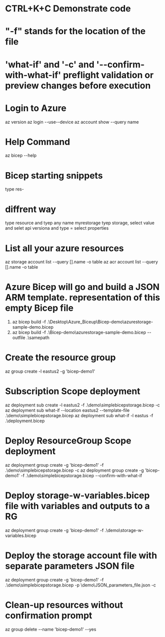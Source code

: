 # CTRL+K+C Demonstrate code 
# "-f" stands for the location of the file
# 'what-if' and '-c' and '--confirm-with-what-if' preflight validation or preview changes before execution

# Login to Azure
az version
az login --use--device
az account show --query name

# Help Command
az bicep --help

# Bicep starting  snippets
type res-

# diffrent way 
type resource and tyep any name myrestorage tyep storage, select value and selet api versiona and type = select properties 

# List all your azure resources
az storage account list --query [].name -o table
az acr account list --query [].name -o table

# Azure Bicep will go and build a JSON ARM template. representation of this empty Bicep file
1) az bicep build -f .\Desktop\Azure_Biceup\Bicep-demo\azurestorage-sample-demo.bicep
2) az bicep build -f .\Bicep-demo\azurestorage-sample-demo.bicep --outfile .\samepath

# Create the resource group
az group create -l eastus2 -g 'bicep-demo1'

# Subscription Scope deployment
az deployment sub create -l eastus2 -f .\demo\simplebicepstorage.bicep -c
az deployment sub what-if --location eastus2 --template-file .\demo\simplebicepstorage.bicep
az deployment sub what-if -l eastus -f .\deployment.bicep

# Deploy ResourceGroup Scope deployment
az deployment group create -g 'bicep-demo1' -f .\demo\simplebicepstorage.bicep -c
az deployment group create -g 'bicep-demo1' -f .\demo\simplebicepstorage.bicep --confirm-with-what-if


# Deploy storage-w-variables.bicep file with variables and outputs to a RG
az deployment group create -g 'bicep-demo1' -f .\demo\storage-w-variables.bicep

# Deploy the storage account file with separate parameters JSON file
az deployment group create -g 'bicep-demo1' -f .\demo\simplebicepstorage.bicep -p \demo\JSON_parameters_file.json -c

# Clean-up resources without confirmation prompt
az group delete --name 'bicep-demo1' --yes


